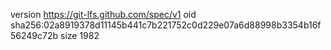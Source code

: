 version https://git-lfs.github.com/spec/v1
oid sha256:02a8919378d11145b441c7b221752c0d229e07a6d88998b3354b16f56249c72b
size 1982
